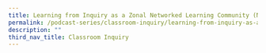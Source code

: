 ```yaml
---
title: Learning from Inquiry as a Zonal Networked Learning Community (NLC) (Part 1)
permalink: /podcast-series/classroom-inquiry/learning-from-inquiry-as-a-zonal-nlc-part1/
description: ""
third_nav_title: Classroom Inquiry
---
```

